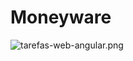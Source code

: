 # Moneyware

![tarefas-web-angular.png](https://github.com/craitz/Tarefas-Web-AngularJS/blob/master/moneyware-dashboard-trimmed.png)
